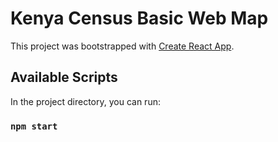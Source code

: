 # Kenya Census Basic Web Map

This project was bootstrapped with [Create React App](https://github.com/facebook/create-react-app).

## Available Scripts

In the project directory, you can run:

### `npm start`
